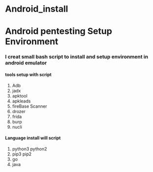 # Android_install
# Android pentesting Setup Environment

### I creat small bash script to install and setup environment in android emulator 

#### tools setup with script
1. Adb
2. jadx
3. apktool
4. apkleads
5. fireBase Scanner
6. drozer
7. frida
8. burp
9. nucli

#### Language install  will script 
1. python3 python2
2. pip3 pip2
3. go
4. java
